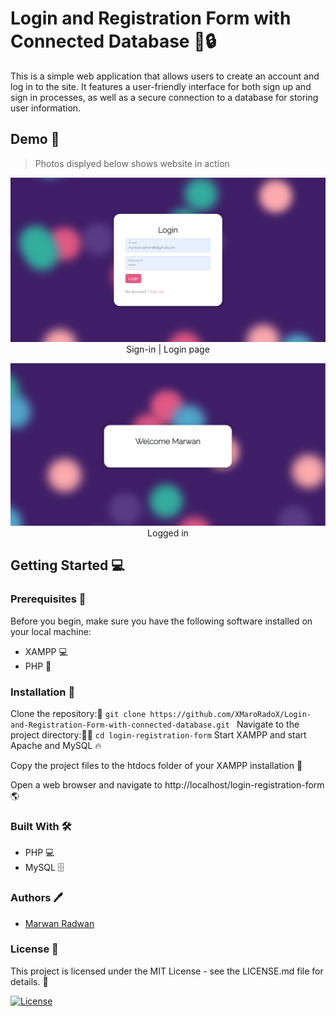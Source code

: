 # Login and Registration Form with Connected Database 🚀🔒

This is a simple web application that allows users to create an account and log in to the site. It features a user-friendly interface for both sign up and sign in processes, as well as a secure connection to a database for storing user information.

## Demo 🎥
> Photos displyed below shows website in action

<p align="center" width="100%">
<img src="demos/sign_in.png">
 Sign-in | Login page
</p>
<p align="center" width="100%">
<img src="demos/logged.png">
 Logged in
</p>

## Getting Started 💻

### Prerequisites 🧾
Before you begin, make sure you have the following software installed on your local machine:

* XAMPP 💻
* PHP 🔧
### Installation 🔨

Clone the repository:💾
```git clone https://github.com/XMaroRadoX/Login-and-Registration-Form-with-connected-database.git ```
Navigate to the project directory:🚶‍♂️
```cd login-registration-form```
Start XAMPP and start Apache and MySQL 🔥

Copy the project files to the htdocs folder of your XAMPP installation 📂

Open a web browser and navigate to http://localhost/login-registration-form 🌎

### Built With 🛠
* PHP 💻
* MySQL 🗄️

### Authors :pen:
* [Marwan Radwan](https://github.com/XMaroRadoX) 

### License 📜
This project is licensed under the MIT License - see the LICENSE.md file for details. 📃

[![License](https://img.shields.io/badge/License-MIT-red.svg)](https://opensource.org/licenses/MIT)